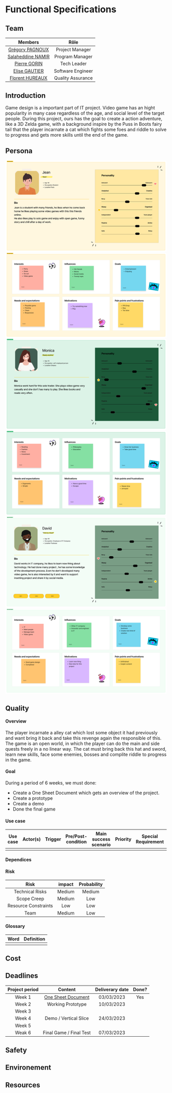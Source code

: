 # Functional Specifications

## Team

| Members | Rôle |
| :-: | :-: |
| [Grégory PAGNOUX](https://github.com/Gregory-Pagnoux) | Project Manager |
| [Salaheddine NAMIR](https://github.com/T3rryc) | Program Manager |
| [Pierre GORIN](https://github.com/Pierre2103) | Tech Leader |
| [Elise GAUTIER](https://github.com/elisegtr) | Software Engineer |
| [Florent HUREAUX](https://github.com/florenthureaux) | Quality Assurance |

## Introduction
Game design is a important part of IT project.
Video game has an hight popularity in many case regardless of the age, and social level of the target people.
During this project, ours has the goal to create a action adventure, like a 3D Zelda game, with a background inspire by 
the Puss in Boots fairy tail that the player incarnate a cat which fights some foes and riddle to solve to progress and gets more skills until the end of the game.

## Persona
![alt text](/Document/Functional/image/Persona1_1.png)
![alt text](/Document/Functional/image/Persona1_2.png)
![alt text](/Document/Functional/image/Persona2_1.png)
![alt text](/Document/Functional/image/Persona2_2.png)
![alt text](/Document/Functional/image/Persona3_1.png)
![alt text](/Document/Functional/image/Persona3_2.png)


## Quality

#### Overview
The player incarnate a alley cat which lost some object it had previously and want bring it back and take this revenge again the responsible of this.
The game is an open world, in which the player can do the main and side quests freely in a no linear way. The cat must bring back this hat and sword, learn new skills, face some enemies, bosses and complite riddle to progress in the game.

#### Goal
During a period of 6 weeks, we must done:
- Create a One Sheet Document which gets an overview of the project.
- Create a prototype
- Create a demo
- Done the final game
#### Use case
| Use case | Actor(s) | Trigger | Pre/Post-condition | Main success scenario| Priority | Special Requirement | Note |
| :-: | :-: | :-: | :-: | :-: | :-: | :-: | :-: |
|||||||||

#### Dependices
#### Risk
|Risk|impact| Probability|
|:-:|:-:|:-:|
|Technical Risks|Medium|Medium|
|Scope Creep| Medium| Low|
|Resource Constraints| Low| Low|
|Team|Medium|Low|



#### Glossary
|Word | Definition |
| :-: | :-: |
| | |

## Cost 

## Deadlines


| Project period | Content | Deliverary date| Done?|
| :-: | :-: | :-: | :-: |
|Week 1|[One Sheet Document](https://docs.google.com/document/d/1iRBUVD85ZWckOgvGBmtcu_85enL-P66Imu4cllDIVU4/edit)| 03/03/2023|Yes |
|Week 2| Working Prototype|10/03/2023| |
|Week 3||||
|Week 4|Demo / Vertical Slice|24/03/2023||
|Week 5||||
|Weak 6|Final Game / Final Test |07/03/2023||





## Safety



## Environement

## Resources